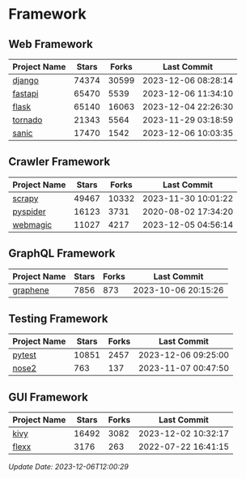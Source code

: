 # Framework

## Web Framework
| Project Name | Stars | Forks | Last Commit |
| ------------ | ----- | ----- | ----------- |
| [django](https://github.com/django/django) | 74374 | 30599 | 2023-12-06 08:28:14 |
| [fastapi](https://github.com/tiangolo/fastapi) | 65470 | 5539 | 2023-12-06 11:34:10 |
| [flask](https://github.com/pallets/flask) | 65140 | 16063 | 2023-12-04 22:26:30 |
| [tornado](https://github.com/tornadoweb/tornado) | 21343 | 5564 | 2023-11-29 03:18:59 |
| [sanic](https://github.com/sanic-org/sanic) | 17470 | 1542 | 2023-12-06 10:03:35 |

## Crawler Framework
| Project Name | Stars | Forks | Last Commit |
| ------------ | ----- | ----- | ----------- |
| [scrapy](https://github.com/scrapy/scrapy) | 49467 | 10332 | 2023-11-30 10:01:22 |
| [pyspider](https://github.com/binux/pyspider) | 16123 | 3731 | 2020-08-02 17:34:20 |
| [webmagic](https://github.com/code4craft/webmagic) | 11027 | 4217 | 2023-12-05 04:56:14 |

## GraphQL Framework
| Project Name | Stars | Forks | Last Commit |
| ------------ | ----- | ----- | ----------- |
| [graphene](https://github.com/graphql-python/graphene) | 7856 | 873 | 2023-10-06 20:15:26 |

## Testing Framework
| Project Name | Stars | Forks | Last Commit |
| ------------ | ----- | ----- | ----------- |
| [pytest](https://github.com/pytest-dev/pytest) | 10851 | 2457 | 2023-12-06 09:25:00 |
| [nose2](https://github.com/nose-devs/nose2) | 763 | 137 | 2023-11-07 00:47:50 |

## GUI Framework
| Project Name | Stars | Forks | Last Commit |
| ------------ | ----- | ----- | ----------- |
| [kivy](https://github.com/kivy/kivy) | 16492 | 3082 | 2023-12-02 10:32:17 |
| [flexx](https://github.com/flexxui/flexx) | 3176 | 263 | 2022-07-22 16:41:15 |

*Update Date: 2023-12-06T12:00:29*